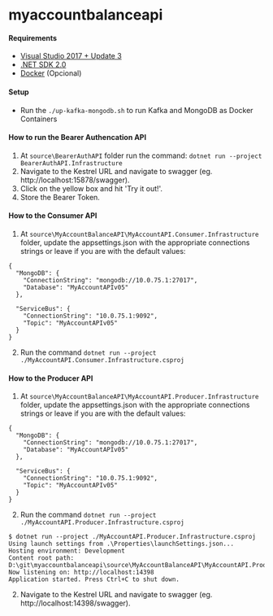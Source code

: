 # myaccountbalanceapi

#### Requirements

* [Visual Studio 2017 + Update 3](https://www.visualstudio.com/en-us/news/releasenotes/vs2017-relnotes)
* [.NET SDK 2.0](https://www.microsoft.com/net/download/core)
* [Docker](https://docs.docker.com/docker-for-windows/install/) (Opcional)

#### Setup

* Run the `./up-kafka-mongodb.sh` to run Kafka and MongoDB as Docker Containers

#### How to run the Bearer Authencation API

1. At `source\BearerAuthAPI` folder run the command: `dotnet run --project BearerAuthAPI.Infrastructure`
2. Navigate to the Kestrel URL and navigate to swagger (eg. http://localhost:15878/swagger).
3. Click on the yellow box and hit 'Try it out!'.
4. Store the Bearer Token. 

#### How to the Consumer API

1. At `source\MyAccountBalanceAPI\MyAccountAPI.Consumer.Infrastructure` folder, update the appsettings.json with the appropriate connections strings or leave if you are with the default values:
```
{
  "MongoDB": {
    "ConnectionString": "mongodb://10.0.75.1:27017",
    "Database": "MyAccountAPIv05"
  },

  "ServiceBus": {
    "ConnectionString": "10.0.75.1:9092",
    "Topic": "MyAccountAPIv05"
  }
}
```
2. Run the command `dotnet run --project ./MyAccountAPI.Consumer.Infrastructure.csproj`

#### How to the Producer API

1. At `source\MyAccountBalanceAPI\MyAccountAPI.Producer.Infrastructure` folder, update the appsettings.json with the appropriate connections strings or leave if you are with the default values:
```
{
  "MongoDB": {
    "ConnectionString": "mongodb://10.0.75.1:27017",
    "Database": "MyAccountAPIv05"
  },

  "ServiceBus": {
    "ConnectionString": "10.0.75.1:9092",
    "Topic": "MyAccountAPIv05"
  }
}
```
2. Run the command `dotnet run --project ./MyAccountAPI.Producer.Infrastructure.csproj`

```
$ dotnet run --project ./MyAccountAPI.Producer.Infrastructure.csproj
Using launch settings from .\Properties\launchSettings.json...
Hosting environment: Development
Content root path: D:\git\myaccountbalanceapi\source\MyAccountBalanceAPI\MyAccountAPI.Producer.Infrastructure
Now listening on: http://localhost:14398
Application started. Press Ctrl+C to shut down.
```

2. Navigate to the Kestrel URL and navigate to swagger (eg. http://localhost:14398/swagger).
